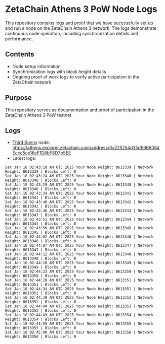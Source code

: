 # ZetaChain Athens 3 PoW Node Logs
This repository contains logs and proof that we have successfully set up and run a node on the ZetaChain Athens 3 network. The logs demonstrate continuous node operation, including synchronization details and performance.

## Contents
- Node setup information
- Synchronization logs with block height details
- Ongoing proof of work logs to verify active participation in the ZetaChain network

## Purpose
This repository serves as documentation and proof of participation in the ZetaChain Athens 3 PoW testnet.

## Logs

- [Third Bunny](https://thirdbunny.xyz/) node: https://athens.explorer.zetachain.com/address/0x225254d35dE666064Eccc5ce16eF1D8bF8D7b5EE
- Latest logs:
```
Sat Jan 18 02:43:18 AM UTC 2025 Your Node Height: 8613339 | Network Height: 8613339 | Blocks Left: 0
Sat Jan 18 02:43:24 AM UTC 2025 Your Node Height: 8613340 | Network Height: 8613340 | Blocks Left: 0
Sat Jan 18 02:43:29 AM UTC 2025 Your Node Height: 8613340 | Network Height: 8613340 | Blocks Left: 0
Sat Jan 18 02:43:34 AM UTC 2025 Your Node Height: 8613341 | Network Height: 8613341 | Blocks Left: 0
Sat Jan 18 02:43:40 AM UTC 2025 Your Node Height: 8613342 | Network Height: 8613342 | Blocks Left: 0
Sat Jan 18 02:43:46 AM UTC 2025 Your Node Height: 8613343 | Network Height: 8613343 | Blocks Left: 0
Sat Jan 18 02:43:51 AM UTC 2025 Your Node Height: 8613344 | Network Height: 8613344 | Blocks Left: 0
Sat Jan 18 02:43:56 AM UTC 2025 Your Node Height: 8613345 | Network Height: 8613345 | Blocks Left: 0
Sat Jan 18 02:44:02 AM UTC 2025 Your Node Height: 8613346 | Network Height: 8613346 | Blocks Left: 0
Sat Jan 18 02:44:07 AM UTC 2025 Your Node Height: 8613347 | Network Height: 8613347 | Blocks Left: 0
Sat Jan 18 02:44:12 AM UTC 2025 Your Node Height: 8613348 | Network Height: 8613348 | Blocks Left: 0
Sat Jan 18 02:44:18 AM UTC 2025 Your Node Height: 8613349 | Network Height: 8613349 | Blocks Left: 0
Sat Jan 18 02:44:23 AM UTC 2025 Your Node Height: 8613350 | Network Height: 8613350 | Blocks Left: 0
Sat Jan 18 02:44:28 AM UTC 2025 Your Node Height: 8613351 | Network Height: 8613351 | Blocks Left: 0
Sat Jan 18 02:44:34 AM UTC 2025 Your Node Height: 8613351 | Network Height: 8613351 | Blocks Left: 0
Sat Jan 18 02:44:39 AM UTC 2025 Your Node Height: 8613352 | Network Height: 8613352 | Blocks Left: 0
Sat Jan 18 02:44:44 AM UTC 2025 Your Node Height: 8613353 | Network Height: 8613353 | Blocks Left: 0
Sat Jan 18 02:44:49 AM UTC 2025 Your Node Height: 8613354 | Network Height: 8613354 | Blocks Left: 0
Sat Jan 18 02:44:55 AM UTC 2025 Your Node Height: 8613355 | Network Height: 8613355 | Blocks Left: 0
Sat Jan 18 02:45:00 AM UTC 2025 Your Node Height: 8613356 | Network Height: 8613356 | Blocks Left: 0
```

